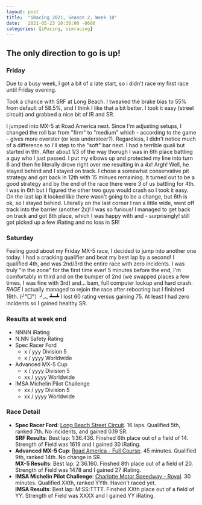 ```yaml
---
layout: post
title:  "iRacing 2021, Season 2, Week 10"
date:   2021-05-23 10:30:00 -0600
categories: [iRacing, simracing]
---
```

## The only direction to go is up!

### Friday
Due to a busy week, I got a bit of a late start, so i didn't race my first race until Friday evening.

Took a chance with SRF at Long Beach. I tweaked the brake bias to 55% from default of 58.5%, and I think I like that a bit better. I took it easy (street circuit) and grabbed a nice bit of IR and SR. 

I jumped into MX-5 at Road America next. Since I'm adjusting setups, I changed the roll bar from "firm" to "medium" which - according to the game - gives more overster (or less understeer?). Regardless, I didn't notice much of a difference so I'll step to the "soft" bar next. I had a terrible quali but started in 9th. After about 1/3 of the way thorugh I was in 6th place battling a guy who I just passed. I put my elbows up and protected my line into turn 6 and then he literally drove right over me resulting in a 4x! Argh! Well, he stayed behind and I stayed on track. I chose a somewhat conservative pit strategy and got back in 12th with 15 minues remaining. It turned out to be a good strategy and by the end of the race there were 3 of us battling for 4th. I was in 6th but I figured the other two guys would crash so I took it easy. On the last lap it looked like there wasn't going to be a change, but 6th is ok, so I stayed behind. Literally on the last corner I ran a little wide, went off track into the barrier (another 2x)! I was so furious! I managed to get back on track and got 8th place, which I was happy with and - surprisingly! still got picked up a few iRating and no loss in SR!

### Saturday
Feeling good about my Friday MX-5 race, I decided to jump into another one today. I had a cracking qualifier and beat my best lap by a second! I qualified 4th, and was 2nd/3rd the entire race with zero incidents. I was truly "in the zone" for the first time ever! 5 minutes before the end, I'm comfortably in third and on the bumper of 2nd (we swapped places a few times, I was fine with 3rd) and... bam, full computer lockup and hard crash. *RAGE* I actually managed to rejoin the race after rebooting but I finished 19th. (╯°□°）╯︵ ┻━┻  I lost 60 rating versus gaining 75. At least I had zero incidents so I gained healthy SR.

### Results at week end
* NNNN iRating
* N.NN Safety Rating
* Spec Racer Ford
  + x / yyy Division 5
  + x / yyyy Worldwide
* Advanced MX-5 Cup
  + x / yyyy Division 5 
  + xx / yyyy Worldwide
* IMSA Michelin Pilot Challenge
  + xx / yyy Division 5
  + xx / yyyy Worldwide

### Race Detail
* **Spec Racer Ford**: [Long Beach Street Circuit](https://members.iracing.com/membersite/member/EventResult.do?&subsessionid=). 16 laps. Qualified 5th, ranked 7th. No incidents, and gained 0.19 SR.  
**SRF Results**: Best lap: 1:36.436. Finshed 6th place out of a field of 14. Strength of Field was 1619 and I gained 30 iRating.  
* **Advanced MX-5 Cup**: [Road America - Full Course](https://members.iracing.com/membersite/member/EventResult.do?&subsessionid=). 45 minutes. Qualified 9th, ranked 14th. No change in SR.  
**MX-5 Results**: Best lap: 2:36.160. Finshed 8th place out of a field of 20. Strength of Field was 1478 and I gained 27 iRating.
* **IMSA Michelin Pilot Challenge**: [Charlotte Motor Speedway - Roval](https://members.iracing.com/membersite/member/EventResult.do?&subsessionid=). 30 minutes. Qualified XXth, ranked YYth. Haven't raced yet.  
**IMSA Results**: Best lap: M:SS:TTTT. Finshed XXth place out of a field of YY. Strength of Field was XXXX and I gained YY iRating.
